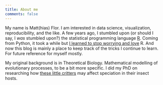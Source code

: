 ```yaml
---
title: About me
comments: false
---
```


My name is Matt(hias) Flor.
I am interested in data science, visualization, reproducibility, and the like.
A few years ago, I stumbled upon (or should I say, I *was* stumbled upon?) the statistical programming language [R](https://cran.r-project.org/).
Coming from Python, it took a while but [I learned to stop worrying and love](http://www.imdb.com/title/tt0057012/) R.
And now this blog is mainly a place to keep track of the tricks I continue to learn.
For future reference for myself mostly.

My original background is in Theoretical Biology.
Mathematical modelling of evolutionary processes, to be a bit more specific.
I did my PhD on researching how [these little critters](https://en.wikipedia.org/wiki/Wolbachia) may affect speciation in their insect hosts.
